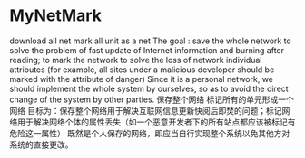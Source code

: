 # MyNetMark
download all net 
mark all unit as a net 
The goal : save the whole network to solve the problem of fast update of Internet information and burning after reading; to mark the network to solve the loss of network individual attributes (for example, all sites under a malicious developer should be marked with the attribute of danger) Since it is a personal network, we should implement the whole system by ourselves, so as to avoid the direct change of the system by other parties. 
保存整个网络 
标记所有的单元形成一个网络 
目标为：保存整个网络用于解决互联网信息更新快阅后即焚的问题；标记网络用于解决网络个体的属性丢失（如一个恶意开发者下的所有站点都应该被标记有危险这一属性） 
既然是个人保存的网络，即应当自行实现整个系统以免其他方对系统的直接更改。

